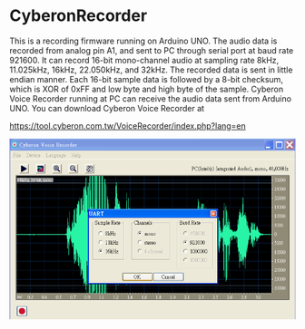 # CyberonRecorder
This is a recording firmware running on Arduino UNO. The audio data is recorded from analog pin A1, and sent to PC through serial port at baud rate 921600. It can record 16-bit mono-channel audio at sampling rate 8kHz, 11.025kHz, 16kHz, 22.050kHz, and 32kHz. The recorded data is sent in little endian manner. Each 16-bit sample data is followed by a 8-bit checksum, which is XOR of 0xFF and low byte and high byte of the sample.
Cyberon Voice Recorder running at PC can receive the audio data sent from Arduino UNO. You can download Cyberon Voice Recorder at 

https://tool.cyberon.com.tw/VoiceRecorder/index.php?lang=en

![Screenshot - 800x600](/Screenshot.png)
